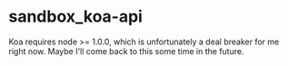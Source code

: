 # sandbox_koa-api

Koa requires node >= 1.0.0, which is unfortunately a deal breaker for me right now. Maybe I'll come back to this some time in the future.
